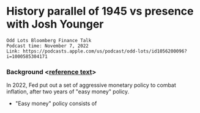 # History parallel of 1945 vs presence with Josh Younger
```text
Odd Lots Bloomberg Finance Talk
Podcast time: November 7, 2022
Link: https://podcasts.apple.com/us/podcast/odd-lots/id1056200096?i=1000585304171
```
### Background <[reference text](https://www.usbank.com/investing/financial-perspectives/market-news/federal-reserve-tapering-asset-purchases.html)>
In 2022, Fed put out a set of aggressive monetary policy to combat inflation, after two years of "easy money" policy.
  - "Easy money" policy consists of 
